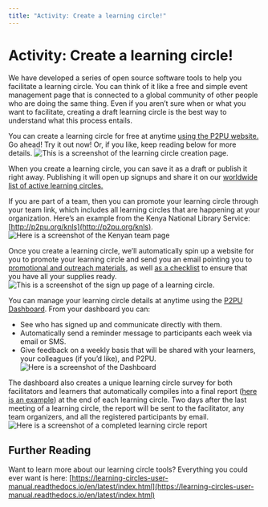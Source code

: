 ```yaml
---
title: "Activity: Create a learning circle!"
---
```

# Activity: Create a learning circle!

We have developed a series of open source software tools to help you facilitate a learning circle. You can think of it like a free and simple event management page that is connected to a global community of other people who are doing the same thing. Even if you aren’t sure when or what you want to facilitate, creating a draft learning circle is the best way to understand what this process entails. 

You can create a learning circle for free at anytime [using the P2PU website.](https://learningcircles.p2pu.org/en/studygroup/create/ ) Go ahead! Try it out now! Or, if you like, keep reading below for more details.
![This is a screenshot of the learning circle creation page. ](https://community.p2pu.org/uploads/default/original/2X/e/ed3e67b5b18f4e2b4c71f28aa8dff73074a21991.png)

When you create a learning circle, you can save it as a draft or publish it right away. Publishing it will open up signups and share it on our [worldwide list of active learning circles.](https://www.p2pu.org/en/learning-circles/)

If you are part of a team, then you can promote your learning circle through your team link, which includes all learning circles that are happening at your organization. Here’s an example from the Kenya National Library Service: [http://p2pu.org/knls](http://p2pu.org/knls). 
![Here is a screenshot of the Kenyan team page](https://community.p2pu.org/uploads/default/original/2X/6/618036893b69ae0beb631fe1de6994533393ec69.jpeg)

Once you create a learning circle, we’ll automatically spin up a website for you to promote your learning circle and send you an email pointing you to [promotional and outreach materials](https://community.p2pu.org/c/learning-circles/promotion-and-outreach), as well [as a checklist](https://community.p2pu.org/c/learning-circles/creating-a-learning-circle) to ensure that you have all your supplies ready.
![This is a screenshot of the sign up page of a learning circle. ](https://community.p2pu.org/uploads/default/original/2X/0/03306f129a415ac4f955cb918c5ae665b6b963e3.png)

You can manage your learning circle details at anytime using the [P2PU Dashboard](https://learningcircles.p2pu.org/en/organize/). From your dashboard you can:
- See who has signed up and communicate directly with them.
- Automatically send a reminder message to participants each week via email or SMS. 
- Give feedback on a weekly basis that will be shared with your learners, your colleagues (if you’d like), and P2PU.
![Here is a screenshot of the Dashboard](https://community.p2pu.org/uploads/default/original/2X/0/087975cdbdff6cb99db1c2e6bdf2e78a47388ff9.png)

The dashboard also creates a unique learning circle survey for both facilitators and learners that automatically compiles into a final report ([here is an example](https://learningcircles.p2pu.org/en/studygroup/923/report/)) at the end of each learning circle. Two days after the last meeting of a learning circle, the report will be sent to the facilitator, any team organizers, and all the registered participants by email.
![Here is a screenshot of a completed learning circle report ](https://community.p2pu.org/uploads/default/original/2X/8/81b4c050f9a5e68a62c6b3fcc07bf7263a03c5d9.png)

## Further Reading
Want to learn more about our learning circle tools? Everything you could ever want is here: [https://learning-circles-user-manual.readthedocs.io/en/latest/index.html](https://learning-circles-user-manual.readthedocs.io/en/latest/index.html)

